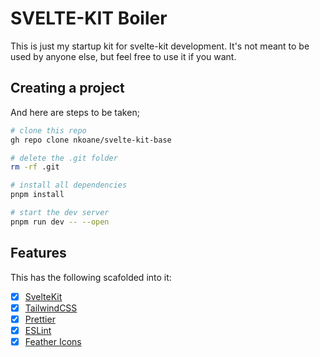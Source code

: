 # SVELTE-KIT Boiler

This is just my startup kit for svelte-kit development. It's not meant to be used by anyone else, but feel free to use it if you want.

## Creating a project

And here are steps to be taken;

```bash
# clone this repo
gh repo clone nkoane/svelte-kit-base

# delete the .git folder
rm -rf .git

# install all dependencies
pnpm install

# start the dev server
pnpm run dev -- --open

```

## Features

This has the following scafolded into it:

- [x] [SvelteKit](https://kit.svelte.dev/)
- [x] [TailwindCSS](https://tailwindcss.com/)
- [x] [Prettier](https://prettier.io/)
- [x] [ESLint](https://eslint.org/)
- [x] [Feather Icons](https://feathericons.com/)
